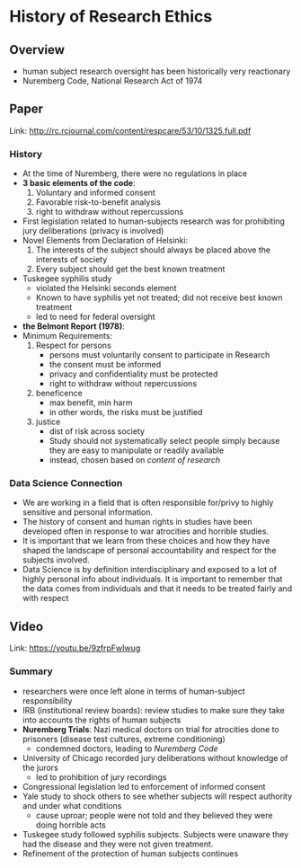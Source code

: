 # History of Research Ethics

## Overview
- human subject research oversight has been historically very reactionary
- Nuremberg Code, National Research Act of 1974

## Paper
Link: http://rc.rcjournal.com/content/respcare/53/10/1325.full.pdf

### History
- At the time of Nuremberg, there were no regulations in place
- **3 basic elements of the code**:
    1. Voluntary and informed consent
    2. Favorable risk-to-benefit analysis
    3. right to withdraw without repercussions
- First legislation related to human-subjects research was for prohibiting jury deliberations (privacy is involved)
- Novel Elements from Declaration of Helsinki:
    1.  The interests of the subject should always be placed above the interests of society
    2. Every subject should get the best known treatment
- Tuskegee syphilis study
    - violated the Helsinki seconds element
    - Known to have syphilis yet not treated; did not receive best known treatment
    - led to need for federal oversight
- **the Belmont Report (1978)**:
- Minimum Requirements:
    1. Respect for persons
        - persons must voluntarily consent to participate in Research
        - the consent must be informed
        - privacy and confidentiality must be protected
        - right to withdraw without repercussions
    2. beneficence
        - max benefit, min harm
        - in other words, the risks must be justified
    3. justice
        - dist of risk across society
        - Study should not systematically select people simply because they are easy to manipulate or readily available
        - instead, chosen based on *content of research*

### Data Science Connection
- We are working in a field that is often responsible for/privy to highly sensitive and personal information.
- The history of consent and human rights in studies have been developed often in response to war atrocities and horrible studies.
- It is important that we learn from these choices and how they have shaped the landscape of personal accountability and respect for the subjects involved.
- Data Science is by definition interdisciplinary and exposed to a lot of highly personal info about individuals. It is important to remember that the data comes from individuals and that it needs to be treated fairly and with respect

## Video
Link: https://youtu.be/9zfrpFwIwug

### Summary
- researchers were once left alone in terms of human-subject responsibility
- IRB (institutional review boards): review studies to make sure they take into accounts the rights of human subjects
- **Nuremberg Trials**: Nazi medical doctors on trial for atrocities done to prisoners (disease test cultures, extreme conditioning)
    - condemned doctors, leading to *Nuremberg Code*
- University of Chicago recorded jury deliberations without knowledge of the jurors
    - led to prohibition of jury recordings
- Congressional legislation led to enforcement of informed consent
- Yale study to shock others to see whether subjects will respect authority and under what conditions
    - cause uproar; people were not told and they believed they were doing horrible acts
- Tuskegee study followed syphilis subjects. Subjects were unaware they had the disease and they were not given treatment.
- Refinement of the protection of human subjects continues
